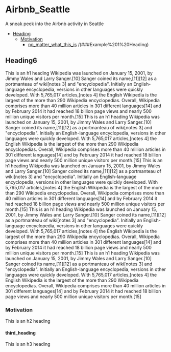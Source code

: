 # Airbnb_Seattle
A sneak peek into the Airbnb activity in Seattle


- [Heading](#heading6)
  * [Motivation](#motivation)
    + [no_matter_what_this_is](#THIR_heading)   /(###Example%201%20Heading)


## Heading6

This is an h1 heading
Wikipedia was launched on January 15, 2001, by Jimmy Wales and Larry Sanger.[10] Sanger coined its name,[11][12] as a portmanteau of wiki[notes 3] and "encyclopedia". Initially an English-language encyclopedia, versions in other languages were quickly developed. With 5,765,017 articles,[notes 4] the English Wikipedia is the largest of the more than 290 Wikipedia encyclopedias. Overall, Wikipedia comprises more than 40 million articles in 301 different languages[14] and by February 2014 it had reached 18 billion page views and nearly 500 million unique visitors per month.[15]
This is an h1 heading
Wikipedia was launched on January 15, 2001, by Jimmy Wales and Larry Sanger.[10] Sanger coined its name,[11][12] as a portmanteau of wiki[notes 3] and "encyclopedia". Initially an English-language encyclopedia, versions in other languages were quickly developed. With 5,765,017 articles,[notes 4] the English Wikipedia is the largest of the more than 290 Wikipedia encyclopedias. Overall, Wikipedia comprises more than 40 million articles in 301 different languages[14] and by February 2014 it had reached 18 billion page views and nearly 500 million unique visitors per month.[15]
This is an h1 heading
Wikipedia was launched on January 15, 2001, by Jimmy Wales and Larry Sanger.[10] Sanger coined its name,[11][12] as a portmanteau of wiki[notes 3] and "encyclopedia". Initially an English-language encyclopedia, versions in other languages were quickly developed. With 5,765,017 articles,[notes 4] the English Wikipedia is the largest of the more than 290 Wikipedia encyclopedias. Overall, Wikipedia comprises more than 40 million articles in 301 different languages[14] and by February 2014 it had reached 18 billion page views and nearly 500 million unique visitors per month.[15]
This is an h1 heading
Wikipedia was launched on January 15, 2001, by Jimmy Wales and Larry Sanger.[10] Sanger coined its name,[11][12] as a portmanteau of wiki[notes 3] and "encyclopedia". Initially an English-language encyclopedia, versions in other languages were quickly developed. With 5,765,017 articles,[notes 4] the English Wikipedia is the largest of the more than 290 Wikipedia encyclopedias. Overall, Wikipedia comprises more than 40 million articles in 301 different languages[14] and by February 2014 it had reached 18 billion page views and nearly 500 million unique visitors per month.[15]
This is an h1 heading
Wikipedia was launched on January 15, 2001, by Jimmy Wales and Larry Sanger.[10] Sanger coined its name,[11][12] as a portmanteau of wiki[notes 3] and "encyclopedia". Initially an English-language encyclopedia, versions in other languages were quickly developed. With 5,765,017 articles,[notes 4] the English Wikipedia is the largest of the more than 290 Wikipedia encyclopedias. Overall, Wikipedia comprises more than 40 million articles in 301 different languages[14] and by February 2014 it had reached 18 billion page views and nearly 500 million unique visitors per month.[15]

### Motivation

This is an h2 heading

#### third_heading

This is an h3 heading

